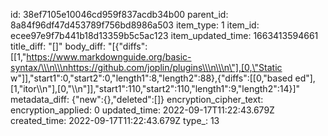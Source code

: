 id: 38ef7105e10046cd959f837acdb34b00
parent_id: 8a84f96df47d453789f756bd8986a503
item_type: 1
item_id: ecee97e9f7b441b18d13359b5c5ac123
item_updated_time: 1663413594661
title_diff: "[]"
body_diff: "[{\"diffs\":[[1,\"https://www.markdownguide.org/basic-syntax/\\\n\\\nhttps://github.com/joplin/plugins\\\n\\\n\"],[0,\"Static w\"]],\"start1\":0,\"start2\":0,\"length1\":8,\"length2\":88},{\"diffs\":[[0,\"based ed\"],[1,\"itor\\\n\"],[0,\"\\\n\"]],\"start1\":110,\"start2\":110,\"length1\":9,\"length2\":14}]"
metadata_diff: {"new":{},"deleted":[]}
encryption_cipher_text: 
encryption_applied: 0
updated_time: 2022-09-17T11:22:43.679Z
created_time: 2022-09-17T11:22:43.679Z
type_: 13